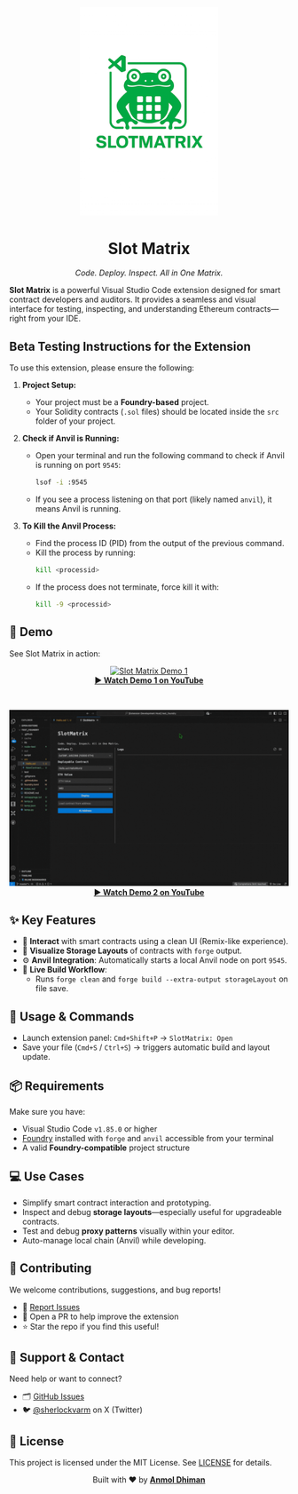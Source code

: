 <p align="center">
  <img src="./assets/slotmatrix-logo.png" alt="Slot Matrix Logo" width="250"/>
</p>

<h1 align="center">Slot Matrix</h1>

<p align="center">
  <em>Code. Deploy. Inspect. All in One Matrix.</em>
</p>

**Slot Matrix** is a powerful Visual Studio Code extension designed for smart contract developers and auditors. It provides a seamless and visual interface for testing, inspecting, and understanding Ethereum contracts—right from your IDE.

## Beta Testing Instructions for the Extension

To use this extension, please ensure the following:

1. **Project Setup:**
   - Your project must be a **Foundry-based** project.
   - Your Solidity contracts (`.sol` files) should be located inside the `src` folder of your project.

2. **Check if Anvil is Running:**
   - Open your terminal and run the following command to check if Anvil is running on port `9545`:
     ```bash
     lsof -i :9545
     ```
   - If you see a process listening on that port (likely named `anvil`), it means Anvil is running.

3. **To Kill the Anvil Process:**
   - Find the process ID (PID) from the output of the previous command.
   - Kill the process by running:
     ```bash
     kill <processid>
     ```
   - If the process does not terminate, force kill it with:
     ```bash
     kill -9 <processid>
     ```



## 🎥 Demo

See Slot Matrix in action:

<p align="center">
  <a href="https://www.youtube.com/watch?v=c3Jfdv1Szv0" target="_blank">
    <img src="./assets/demo1.gif" alt="Slot Matrix Demo 1" />
  </a>
  <br/>
  <strong><a href="https://www.youtube.com/watch?v=c3Jfdv1Szv0" target="_blank">▶ Watch Demo 1 on YouTube</a></strong>
</p>

<br/>

<p align="center">
  <a href="https://www.youtube.com/watch?v=s29JBp9ZCjc" target="_blank">
    <img src="./assets/demo2.gif" alt="Slot Matrix Demo 2" />
  </a>
  <br/>
  <strong><a href="https://www.youtube.com/watch?v=s29JBp9ZCjc" target="_blank">▶ Watch Demo 2 on YouTube</a></strong>
</p>

## ✨ Key Features

- 🧪 **Interact** with smart contracts using a clean UI (Remix-like experience).
- 🧠 **Visualize Storage Layouts** of contracts with `forge` output.
- ⚙️ **Anvil Integration**: Automatically starts a local Anvil node on port `9545`.
- 💾 **Live Build Workflow**:
  - Runs `forge clean` and `forge build --extra-output storageLayout` on file save.

## 🚀 Usage & Commands

- Launch extension panel: `Cmd+Shift+P` → `SlotMatrix: Open`
- Save your file (`Cmd+S` / `Ctrl+S`) → triggers automatic build and layout update.

## 📦 Requirements

Make sure you have:

- Visual Studio Code `v1.85.0` or higher
- [Foundry](https://book.getfoundry.sh/) installed with `forge` and `anvil` accessible from your terminal
- A valid **Foundry-compatible** project structure

## 💻 Use Cases

- Simplify smart contract interaction and prototyping.
- Inspect and debug **storage layouts**—especially useful for upgradeable contracts.
- Test and debug **proxy patterns** visually within your editor.
- Auto-manage local chain (Anvil) while developing.

## 🙌 Contributing

We welcome contributions, suggestions, and bug reports!

- 🐞 [Report Issues](https://github.com/Anmol-Dhiman/SlotMatrix/issues)
- 🌱 Open a PR to help improve the extension
- ⭐ Star the repo if you find this useful!

## 💬 Support & Contact

Need help or want to connect?

- 🗂 [GitHub Issues](https://github.com/Anmol-Dhiman/SlotMatrix/issues)
- 🐦 [@sherlockvarm](https://x.com/sherlockvarm) on X (Twitter)

## 📄 License

This project is licensed under the MIT License. See [LICENSE](./LICENSE) for details.

<p align="center">
  Built with ❤️ by <strong><a href="https://github.com/Anmol-Dhiman">Anmol Dhiman</a></strong>
</p>
